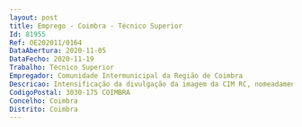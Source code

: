 ```yaml
--- 
layout: post
title: Emprego - Coimbra - Técnico Superior
Id: 81955
Ref: OE202011/0164
DataAbertura: 2020-11-05
DataFecho: 2020-11-19
Trabalho: Técnico Superior
Empregador: Comunidade Intermunicipal da Região de Coimbra
Descricao: Intensificação da divulgação da imagem da CIM RC, nomeadamente através da assessoria de imprensa, relações públicas e apoio a eventos especiais da CIMRC, gestão de relações com a comunicação social (imprensa escrita media online, rádio e televisão), escolha de canais e meios de comunicação a selecionar para campanhas de promoção e divulgação da CIMRC, dinamização de ações passatempos e outras oportunidades de criação de valor e reconhecimento da CIMRC, identificação dos media especializados e criação de conteúdos direcionados aos objetivos estratégicos da entidade, recolha fotográfica e supervisão de vídeos de vários eventos promovidos pela CIM RC ou em eventos em que a CIM RC tenha representação, supervisão de conteúdos gráficos, texto e de imagem da CIMRC, gestão do arquivo de imagem da CIMRC, apoio às reuniões do conselho intermunicipal, assembleia intermunicipal e conselho estratégico de desenvolvimento intermunicipal, assessoria institucional, apoio à presença institucional da CIMRC em eventos certame em Portugal e outros países
CodigoPostal: 3030-175 COIMBRA
Concelho: Coimbra
Distrito: Coimbra
--- 
```


